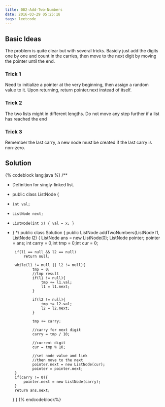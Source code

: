 ```yaml
---
title: 002-Add-Two-Numbers
date: 2016-03-29 05:25:18
tags: leetcode
---
```

## Basic Ideas
The problem is quite clear but with several tricks. Basicly just add the digits one by one and count in the carries, then move to the next digit by moving the pointer until the end.
### Trick 1
Need to initialize a pointer at the very beginning, then assign a random value to it. Upon returning, return pointer.next instead of itself.
### Trick 2
The two lists might in different lengths. Do not move any step further if a list has reached the end
### Trick 3
Remember the last carry, a new node must be created if the last carry is non-zero.
<!-- more -->
## Solution
{% codeblock lang:java %}
/**
 * Definition for singly-linked list.
 * public class ListNode {
 *     int val;
 *     ListNode next;
 *     ListNode(int x) { val = x; }
 * }
 */
public class Solution {
	public ListNode addTwoNumbers(ListNode l1, ListNode l2) {
		ListNode ans = new ListNode(0); ListNode pointer;
        pointer = ans;
        int carry = 0;int tmp = 0;int cur = 0;

        if(l1 == null && l2 == null)
        	return null;
        
        while(l1 != null || l2 != null){
        		tmp = 0;
        		//tmp result
        		if(l1 != null){
        			tmp += l1.val;
        			l1 = l1.next;
        		}

        		if(l2 != null){
        			tmp += l2.val;
        			l2 = l2.next;
        		}

        		tmp += carry;
        		
        		//carry for next digit
        		carry = tmp / 10;

        		//current digit
        		cur = tmp % 10;

        		//set node value and link
        		//then move to the next
        		pointer.next = new ListNode(cur);
        		pointer = pointer.next;
        }
        if(carry != 0){
        	pointer.next = new ListNode(carry);
        }
        return ans.next;
    }
}
{% endcodeblock%}
